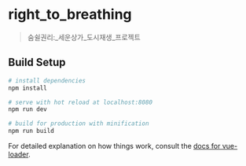 # right_to_breathing

> 숨쉴권리:_세운상가_도시재생_프로젝트

## Build Setup

``` bash
# install dependencies
npm install

# serve with hot reload at localhost:8080
npm run dev

# build for production with minification
npm run build
```

For detailed explanation on how things work, consult the [docs for vue-loader](http://vuejs.github.io/vue-loader).
